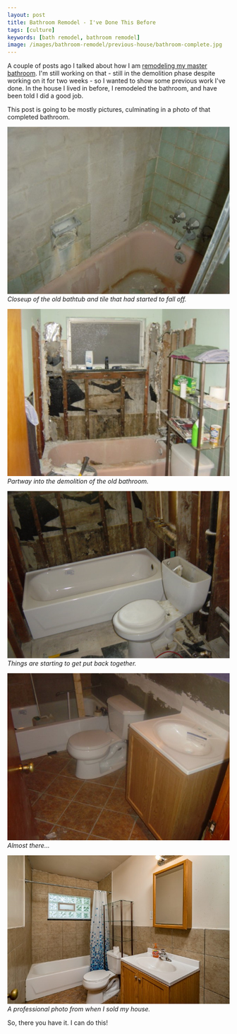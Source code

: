 ```yaml
---
layout: post
title: Bathroom Remodel - I've Done This Before
tags: [culture]
keywords: [bath remodel, bathroom remodel]
image: /images/bathroom-remodel/previous-house/bathroom-complete.jpg
---
```


A couple of posts ago I talked about how I am [remodeling my master bathroom](https://hendrixjoseph.github.io/master-bath-remodel-demolition/). I'm still working on that - still in the demolition phase despite working on it for two weeks - so I wanted to show some previous work I've done. In the house I lived in before, I remodeled the bathroom, and have been told I did a good job.

This post is going to be mostly pictures, culminating in a photo of that completed bathroom. 

![Closeup of the old bathtub and tile that had started to fall off.](/images/bathroom-remodel/previous-house/old-bathtub-and-tile.jpg)
*Closeup of the old bathtub and tile that had started to fall off.*

![Partway into the demolition of the old bathroom.](/images/bathroom-remodel/previous-house/old-bathroom-demo.jpg)
*Partway into the demolition of the old bathroom.*

![Things are starting to get put back together.](/images/bathroom-remodel/previous-house/old-bathroom-part-1.jpg)
*Things are starting to get put back together.*

![Almost there...](/images/bathroom-remodel/previous-house/old-bathroom-part-2.jpg)
*Almost there...*

![A professional photo of the bathroom from when I sold my house.](/images/bathroom-remodel/previous-house/bathroom-complete.jpg)
*A professional photo from when I sold my house.*

So, there you have it. I can do this!